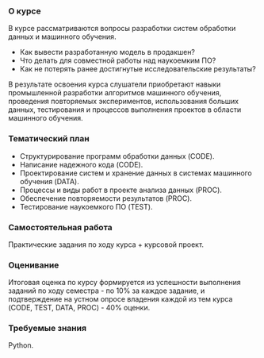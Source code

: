 ### О курсе

В курсе рассматриваются вопросы разработки систем обработки данных и машинного обучения.

- Как вывести разработанную модель в продакшен?
- Что делать для совместной работы над наукоемким ПО?
- Как не потерять ранее достигнутые исследовательские результаты?

В результате освоения курса слушатели приобретают навыки промышленной разработки алгоритмов машинного обучения, проведения повторяемых экспериментов, использования больших данных, тестирования и процессов выполнения проектов в области машинного обучения.

### Тематический план

- Структурирование программ обработки данных (CODE).
- Написание надежного кода (CODE).
- Проектирование систем и хранение данных в системах машинного обучения (DATA).
- Процессы и виды работ в проекте анализа данных (PROC).
- Обеспечение повторяемости результатов (PROC).
- Тестирование наукоемкого ПО (TEST).

### Самостоятельная работа

Практические задания по ходу курса + курсовой проект.

### Оценивание

Итоговая оценка по курсу формируется из успешности выполнения заданий по ходу семестра - по 10% за каждое задание, и подтверждение на устном опросе владения каждой из тем курса (CODE, TEST, DATA, PROC) - 40% оценки.

### Требуемые знания

Python.
